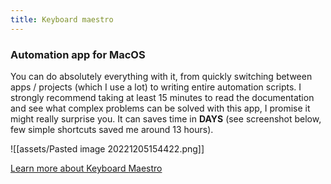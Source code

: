 ```yaml
---
title: Keyboard maestro
---
```


### Automation app for MacOS

You can do absolutely everything with it, from quickly switching between apps / projects (which I use a lot) to writing entire automation scripts. I strongly recommend taking at least 15 minutes to read the documentation and see what complex problems can be solved with this app, I promise it might really surprise you. It can saves time in **DAYS** (see screenshot below, few simple shortcuts saved me around 13 hours).

![[assets/Pasted image 20221205154422.png]]

[Learn more about Keyboard Maestro](https://www.keyboardmaestro.com/main/)